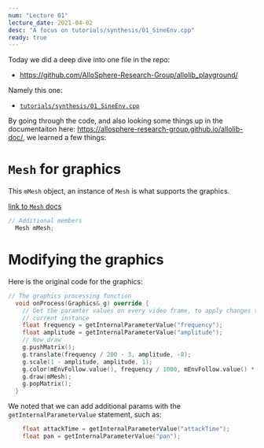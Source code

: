 ```yaml
---
num: "Lecture 01"
lecture_date: 2021-04-02
desc: "A focus on tutorials/synthesis/01_SineEnv.cpp"
ready: true
---
```



Today we did a deep dive into one file in the repo:

* <https://github.com/AlloSphere-Research-Group/allolib_playground/>

Namely this one:

* [`tutorials/synthesis/01_SineEnv.cpp`](https://github.com/AlloSphere-Research-Group/allolib_playground/blob/master/tutorials/synthesis/01_SineEnv.cpp)


By going through the code, and also looking some things up in the documentaiton here: <https://allosphere-research-group.github.io/allolib-doc/>, we learned a few things:

# `Mesh` for graphics

This `mMesh` object, an instance of `Mesh` is what supports the graphics.

[link to `Mesh` docs](https://allosphere-research-group.github.io/allolib-doc/classal_1_1_mesh.html)

```cpp
// Additional members
  Mesh mMesh;
```

# Modifying the graphics

Here is the original code for the graphics:

```cpp
// The graphics processing function
  void onProcess(Graphics& g) override {
    // Get the paramter values on every video frame, to apply changes to the
    // current instance
    float frequency = getInternalParameterValue("frequency");
    float amplitude = getInternalParameterValue("amplitude");
    // Now draw
    g.pushMatrix();
    g.translate(frequency / 200 - 3, amplitude, -8);
    g.scale(1 - amplitude, amplitude, 1);
    g.color(mEnvFollow.value(), frequency / 1000, mEnvFollow.value() * 10, 0.4);
    g.draw(mMesh);
    g.popMatrix();
  }
```

We noted that we can add additional params with the `getInternalParameterValue` statement, such as:


```cpp
    float attackTime = getInternalParameterValue("attackTime");
    float pan = getInternalParameterValue("pan");
```

